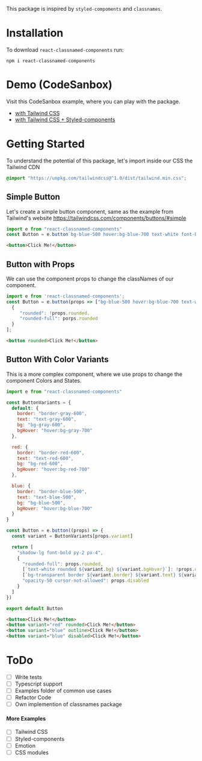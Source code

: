 This package is inspired by `styled-compoments` and `classnames`.

# Installation

To download `react-classnamed-components` run:

```
npm i react-classnamed-components
```

# Demo (CodeSanbox)

Visit this CodeSanbox example, where you can play with the package.

- [with Tailwind CSS](https://codesandbox.io/s/react-tailwind-classnamed-components-t5i3q?file=/src/App.js)
- [with Tailwind CSS + Styled-components](https://codesandbox.io/s/rcc-with-styled-components-0frwr?file=/src/App.js)

# Getting Started

To understand the potential of this package, let's import inside our CSS the Tailwind CDN

```css
@import "https://unpkg.com/tailwindcss@^1.0/dist/tailwind.min.css";
```

## Simple Button

Let's create a simple button component, same as the example from Tailwind's website
https://tailwindcss.com/components/buttons/#simple

```js
import e from "react-classnamed-components"
const Button = e.button`bg-blue-500 hover:bg-blue-700 text-white font-bold py-2 px-4 rounded"`
```

```html
<button>Click Me!</button>
```

## Button with Props

We can use the component props to change the classNames of our component.

```js
import e from 'react-classnamed-components';
const Button = e.button(props => ["bg-blue-500 hover:bg-blue-700 text-white font-bold py-2 px-4",
  {
     "rounded": !props.rounded.
     "rounded-full": porps.rounded
  }
];
```

```html
<button rounded>Click Me!</button>
```

## Button With Color Variants

This is a more complex component, where we use props to change the component Colors and States.

```js
import e from "react-classnamed-components"

const ButtonVariants = {
  default: {
    border: "border-gray-600",
    text: "text-gray-600",
    bg: "bg-gray-600",
    bgHover: "hover:bg-gray-700"
  },

  red: {
    border: "border-red-600",
    text: "text-red-600",
    bg: "bg-red-600",
    bgHover: "hover:bg-red-700"
  },

  blue: {
    border: "border-blue-500",
    text: "text-blue-500",
    bg: "bg-blue-500",
    bgHover: "hover:bg-blue-700"
  }
}

const Button = e.button((props) => {
  const variant = ButtonVariants[props.variant]

  return [
    "shadow-lg font-bold py-2 px-4",
    {
      "rounded-full": props.rounded,
      [`text-white rounded ${variant.bg} ${variant.bgHover}`]: !props.outline,
      [`bg-transparent border ${variant.border} ${variant.text} ${variant.bgHover} hover:text-white `]: props.outline,
      "opacity-50 cursor-not-allowed": props.disabled
    }
  ]
})

export default Button
```

```html
<button>Click Me!</button>
<button variant="red" rounded>Click Me!</button>
<button variant="blue" outline>Click Me!</button>
<button variant="blue" disabled>Click Me!</button>
```

# ToDo

- [ ] Write tests
- [ ] Typescript support
- [ ] Examples folder of common use cases
- [ ] Refactor Code
- [ ] Own implemention of classnames package

#### More Examples

- [ ] Tailwind CSS
- [ ] Styled-components
- [ ] Emotion
- [ ] CSS modules
